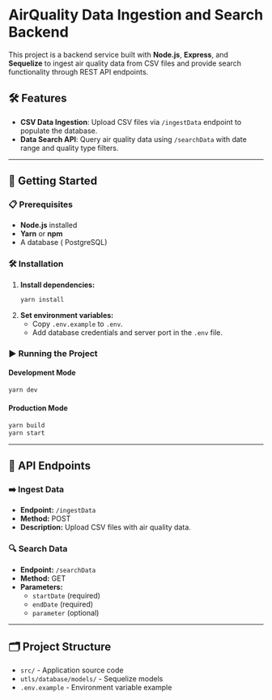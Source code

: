 # AirQuality Data Ingestion and Search Backend

This project is a backend service built with **Node.js**, **Express**, and **Sequelize** to ingest air quality data from CSV files and provide search functionality through REST API endpoints.

## 🛠️ Features

- **CSV Data Ingestion**: Upload CSV files via `/ingestData` endpoint to populate the database.
- **Data Search API**: Query air quality data using `/searchData` with date range and quality type filters.

---

## 🚀 Getting Started

### 📋 Prerequisites

- **Node.js** installed
- **Yarn** or **npm**
- A database ( PostgreSQL)

### 🛠️ Installation

1. **Install dependencies:**
   ```bash
   yarn install
   ```
2. **Set environment variables:**
   - Copy `.env.example` to `.env`.
   - Add database credentials and server port in the `.env` file.

### ▶️ Running the Project

#### Development Mode

```bash
yarn dev
```

#### Production Mode

```bash
yarn build
yarn start
```

---

## 📡 API Endpoints

### ➡️ **Ingest Data**

- **Endpoint:** `/ingestData`
- **Method:** POST
- **Description:** Upload CSV files with air quality data.

### 🔍 **Search Data**

- **Endpoint:** `/searchData`
- **Method:** GET
- **Parameters:**
  - `startDate` (required)
  - `endDate` (required)
  - `parameter` (optional)

---

## 🗂️ Project Structure

- `src/` - Application source code
- `utls/database/models/` - Sequelize models
- `.env.example` - Environment variable example
